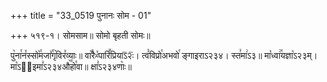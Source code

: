 +++
title = "33_0519 पुनानः सोम - 01"

+++
५१९-१। सोमसाम॥ सोमो बृहती सोमः॥

पु꣥ना꣯न꣤स्सो꣥꣯मजा꣤꣯गृ꣥विर꣤व्याः॥ वा꣡꣯रैᳲ꣯पारि꣪प्रियाऽ᳒२ः᳒। त्वं꣡विप्रो꣯अभवो꣯ ङ्गाइराऽ२३४। स्त꣣मा꣢ऽ३॥ मा꣡ध्वा꣢꣯यज्ञा꣡ऽ२३म्। मा꣡ऽ२᳐इमा꣣ऽ२३४औ꣥꣯हो꣯वा॥ क्षा꣣ऽ२३४णाः꣥॥